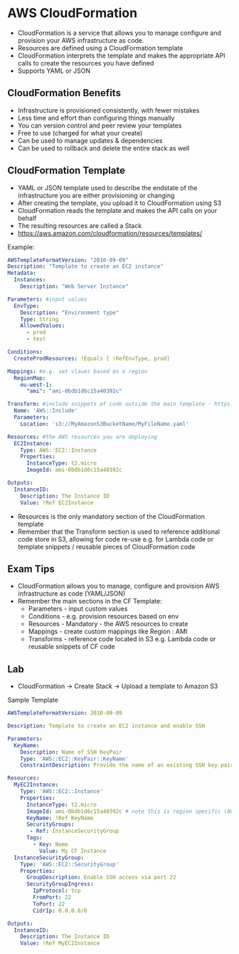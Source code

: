 # AWS CloudFormation

* CloudFormation is a service that allows you to manage configure and provision your AWS infrastructure as code.
* Resources are defined using a CloudFormation template
* CloudFormation interprets the template and makes the appropriate API calls to create the resources you have defined
* Supports YAML or JSON

## CloudFormation Benefits

* Infrastructure is provisioned consistently, with fewer mistakes
* Less time and effort than configuring things manually
* You can version control and peer review your templates
* Free to use (charged for what your create)
* Can be used to manage updates & dependencies
* Can be used to rollback and delete the entire stack as well

## CloudFormation Template

* YAML or JSON template used to describe the endstate of the infrastructure you are either provisioning or changing
* After creating the template, you upload it to CloudFormation using S3
* CloudFormation reads the template and makes the API calls on your behalf
* The resulting resources are called a Stack
* https://aws.amazon.com/cloudformation/resources/templates/

Example:

```yaml
AWSTemplateFormatVersion: "2010-09-09"
Description: "Template to create an EC2 instance"
Metadata:
  Instances:
    Description: "Web Server Instance"

Parameters: #input values
  EnvType:
    Description: "Environment type"
    Type: String
    AllowedValues:
      - prod
      - test

Conditions:
  CreateProdResources: !Equals [ !RefEnvType, prod]

Mappings: #e.g. set vlaues based on a region
  RegionMap:
    eu-west-1:
      "ami": "ami-0bdb1d6c15a40392c"

Transform: #include snippets of code outside the main template - https://docs.aws.amazon.com/AWSCloudFormation/latest/UserGuide/CHAP_TemplateQuickRef.html
  Name: 'AWS::Include'
  Parameters:
    Location: 's3://MyAmazonS3BucketName/MyFileName.yaml'

Resources: #the AWS resources you are deploying
  EC2Instance:
    Type: AWS::EC2::Instance
    Properties:
      InstanceType: t2.micro
      ImageId: ami-0bdb1d6c15a40392c

Outputs:
  InstanceID:
    Description: The Instance ID
    Value: !Ref EC2Instance
```

* Resources is the only mandatory section of the CloudFormation template
* Remember that the Transform section is used to reference additional code store in S3, allowing for code
re-use e.g. for Lambda code or template snippets / reusable pieces of CloudFormation code

## Exam Tips

* CloudFormation allows you to manage, configure and provision AWS infrastructure as code (YAML/JSON)
* Remember the main sections in the CF Template:
    * Parameters - input custom values
    * Conditions - e.g. provision resources based on env
    * Resources - Mandatory - the AWS resources to create
    * Mappings - create custom mappings like Region : AMI
    * Transforms - reference code located in S3 e.g. Lambda code or reusable snippets of CF code

## Lab

* CloudFormation -> Create Stack -> Upload a template to Amazon S3

Sample Template

```yaml
AWSTemplateFormatVersion: 2010-09-09

Description: Template to create an EC2 instance and enable SSH

Parameters:
  KeyName:
    Description: Name of SSH KeyPair
    Type: 'AWS::EC2::KeyPair::KeyName'
    ConstraintDescription: Provide the name of an existing SSH key pair

Resources:
  MyEC2Instance:
    Type: 'AWS::EC2::Instance'
    Properties:
      InstanceType: t2.micro
      ImageId: ami-0bdb1d6c15a40392c # note this is region specific (AWS Linux2 AMI in eu-west-1)
      KeyName: !Ref KeyName
      SecurityGroups:
       - Ref: InstanceSecurityGroup
      Tags:
        - Key: Name
          Value: My CF Instance
  InstanceSecurityGroup:
    Type: 'AWS::EC2::SecurityGroup'
    Properties:
      GroupDescription: Enable SSH access via port 22
      SecurityGroupIngress:
        IpProtocol: tcp
        FromPort: 22
        ToPort: 22
        CidrIp: 0.0.0.0/0

Outputs:
  InstanceID:
    Description: The Instance ID
    Value: !Ref MyEC2Instance
```
